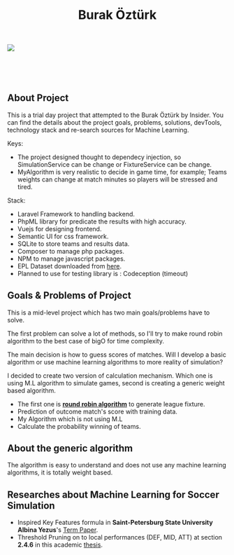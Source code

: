 <h1 align="center">Burak  Öztürk</h1>

<br/>

<a href="https://www.youtube.com/watch?v=Lgy0atH3xXg" target="_blank"><img src="https://img.youtube.com/vi/Lgy0atH3xXg/0.jpg" /></a>

<br/>
<br/>
<br/>

## About Project

This is a trial day project that attempted to the Burak Öztürk by Insider. You can find the details about the project goals, problems, solutions, devTools, technology stack and re-search sources for Machine Learning.

Keys:
- The project designed thought to dependecy injection, so SimulationService can be change or FixtureService can be change.
- MyAlgorithm is very realistic to decide in game time, for example; Teams  weights can change at match minutes so players will be stressed and tired.

Stack:
- Laravel Framework to handling backend.
- PhpML library for predicate the results with high accuracy.
- Vuejs for designing frontend.
- Semantic UI for css framework.
- SQLite to store teams and results data.
- Composer to manage php packages.
- NPM to manage javascript packages.
- EPL Dataset downloaded from [here](https://sports-statistics.com).
- Planned to use for testing library is : Codeception (timeout)

## Goals & Problems of Project

This is a mid-level project which has two main goals/problems have to solve.

The first problem can solve a lot of methods, so I'll try to make round robin  algorithm to the best case of bigO for time complexity.

The main decision is how to guess scores of matches. Will I develop a basic algorithm or use machine learning algorithms to more reality of simulation?

I decided to create two version of calculation mechanism. Which one is using M.L algorithm to simulate games, second is creating a generic weight based algorithm. 

- The first one is **[round robin algorithm](https://en.wikipedia.org/wiki/Round-robin_scheduling)** to generate league fixture.
- Prediction of outcome match's score with training data.
- My Algorithm which is not using M.L
- Calculate the probability winning of teams. 


## About the generic algorithm 

The algorithm is easy to understand and does not use any machine learning algorithms, it is totally weight based.

## Researches about Machine Learning for Soccer Simulation
- Inspired Key Features formula in **Saint-Petersburg State University Albina Yezus**'s [Term Paper](https://www.math.spbu.ru/SD_AIS/documents/2014-12-341/2014-12-tw-15.pdf).
- Threshold Pruning on to local performances (DEF, MID, ATT) at section **2.4.6** in this academic [thesis](https://www.researchgate.net/profile/Gunjan-Kumar-6/publication/257048220_Machine_Learning_for_Soccer_Analytics/links/0c96052441dfabfc87000000/Machine-Learning-for-Soccer-Analytics.pdf).
